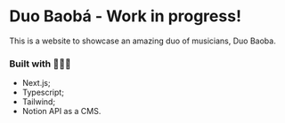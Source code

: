 <h1>Duo Baobá - Work in progress!</h1>

<p>This is a website to showcase an amazing duo of musicians, Duo Baoba.</p>

<h3>Built with 👩🏽‍💻</h3>
<ul>
    <li>Next.js;</li>
    <li>Typescript;</li>
    <li>Tailwind;</li>
    <li>Notion API as a CMS.</li>
</ul>
